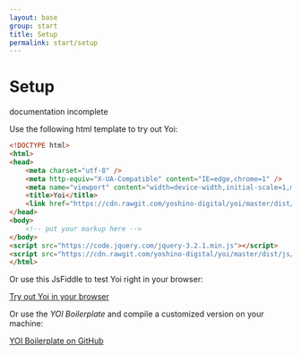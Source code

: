 ```yaml
---
layout: base
group: start
title: Setup
permalink: start/setup
---
```


# Setup

<div class="m-t-4 m--pos-tr m--m-4 m--m-t-10">
    <span class="badge">documentation incomplete</span>
</div>

Use the following html template to try out Yoi:

```html
<!DOCTYPE html>
<html>
<head>
    <meta charset="utf-8" />
    <meta http-equiv="X-UA-Compatible" content="IE=edge,chrome=1" />
    <meta name="viewport" content="width=device-width,initial-scale=1,maximum-scale=1,user-scalable=1" />
    <title>Yoi</title>
    <link href="https://cdn.rawgit.com/yoshino-digital/yoi/master/dist/css/yoi.css" rel="stylesheet" />
</head>
<body>
    <!-- put your markup here -->
</body>
<script src="https://code.jquery.com/jquery-3.2.1.min.js"></script>
<script src="https://cdn.rawgit.com/yoshino-digital/yoi/master/dist/js/yoi.js"></script>
</html>
```

Or use this JsFiddle to test Yoi right in your browser:

<div class="m-t-8">
    <a class="btn btn--large" href="https://jsfiddle.net/0e8h8rer/17/">Try out Yoi in your browser</a>
</div>

Or use the *YOI Boilerplate* and compile a customized version on your machine:

<div class="m-t-8">
    <a class="btn btn--large" href="https://github.com/yoshino-digital/yoi-boilerplate">YOI Boilerplate on GitHub</a>
</div>